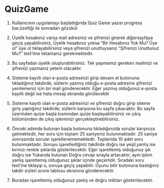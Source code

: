 # QuizGame

1. Kullanıcının uygulamayı başlattığında Quiz Game yazısı progress bar,özelliği ile sonradan gözükür

2. Üyelik hesabınız varsa mail adresiniz ve şifrenizi girerek diğersayfaya geçiş yapabilirsiniz, Üyelik hesabınız yoksa “Bir Hesabınız Yok Mu? Üye ol” 
üye ol tıklayabilirsiniz veya şifrenizi unuttuysanız “Şifrenizi Unuttunuz Mu?” text’tine tıklamanız gerekmektedir.

3. Bu sayfadan üyelik oluşturabilirsiniz. Tek yapmamız gereken mailinizi ve şifrenizi yazmanız yeterli olacaktır.

4. Sisteme kayıtlı olan e-posta adresinizi girip devam et butonuna tıkladığınız takdirde, sizlerin yazmış olduğu e-posta adresine şifrenizi
yenilemeniz için bir mail gönderecektir. Eğer yazmış olduğunuz e-posta kayıtlı değil ise hata mesajı ekranda görülecektir

5. Sisteme kayıtlı olan e-posta adresinizi ve şifrenizi doğru girip siteme giriş yaptığınız takdirde; sizlerin karşısına bu sayfa çıkacaktır. Bu 
sayfa üzerinden quize başla kısmından quize başlayabilirsiniz ve çıkış bölümünden de çıkış işleminizi gerçekleştirebilirsiniz.

6. Önceki adımda bulunan başla butonuna tıkladığınızda sorular karşınıza gelmektedir, her soru için toplam 25 saniyeniz bulunmaktadır. 25 saniye sonrasında 
sorular işaretlenememektedir. Toplamda 10 adet soru bulunmaktadır. Soruyu işaretlediğiniz takdirde doğru ise yeşil,yanlış ise kırmızı renkle şıklarda gösterilecektir. 
Eğer işaretlemiş olduğunuz şık doğru ise Yukarıda bulunan Doğru cevap sırayla artacaktır, aynı işlem yanlış işaretlemiş olduğunuz şıklar içinde geçerlidir. 
Sıradaki soru text’ine tıklayıp o, soruya geçiş yapabilir. Oyunu bitir butonuna bastığınız takdir sizleri score tablosu ekranına gönderecektir.

7. Buradan işaretlemiş olduğunuz yanlış ve doğru miktarı gösterilecektir.
